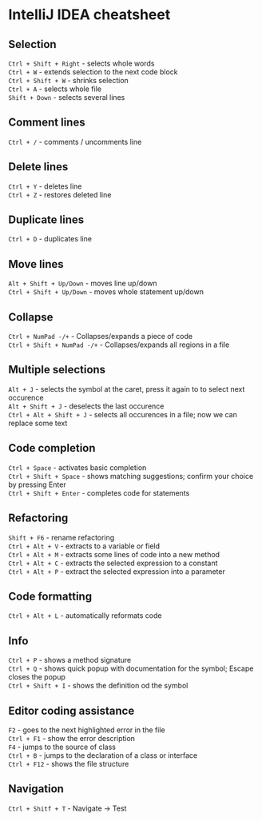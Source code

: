 # IntelliJ IDEA cheatsheet

## Selection

`Ctrl + Shift + Right` - selects whole words  
`Ctrl + W` - extends selection to the next code block  
`Ctrl + Shift + W` - shrinks selection  
`Ctrl + A` - selects whole file  
`Shift + Down` - selects several lines

## Comment lines

`Ctrl + /` - comments / uncomments line

## Delete lines

`Ctrl + Y` - deletes line  
`Ctrl + Z` - restores deleted line

## Duplicate lines

`Ctrl + D` - duplicates line

## Move lines

`Alt + Shift + Up/Down` - moves line up/down  
`Ctrl + Shift + Up/Down` - moves whole statement up/down

## Collapse

`Ctrl + NumPad -/+` - Collapses/expands a piece of code  
`Ctrl + Shift + NumPad -/+` - Collapses/expands all regions in a file 

## Multiple selections

`Alt + J` - selects the symbol at the caret, press it again to to select next occurence  
`Alt + Shift + J` - deselects the last occurence  
`Ctrl + Alt + Shift + J` - selects all occurences in a file; now we can replace some text

## Code completion

`Ctrl + Space` - activates basic completion  
`Ctrl + Shift + Space` - shows matching suggestions; confirm your choice by pressing Enter  
`Ctrl + Shift + Enter` - completes code for statements

## Refactoring

`Shift + F6` - rename refactoring  
`Ctrl + Alt + V` - extracts to a variable or field  
`Ctrl + Alt + M` - extracts some lines of code into a new method  
`Ctrl + Alt + C` - extracts the selected expression to a constant  
`Ctrl + Alt + P` - extract the selected expression into a parameter

## Code formatting

`Ctrl + Alt + L` - automatically reformats code

## Info

`Ctrl + P` - shows a method signature  
`Ctrl + Q` - shows quick popup with documentation for the symbol; Escape closes the popup  
`Ctrl + Shift + I` - shows the definition od the symbol

## Editor coding assistance

`F2` - goes to the next highlighted error in the file  
`Ctrl + F1` - show the error description  
`F4` - jumps to the source of class  
`Ctrl + B` - jumps to the declaration of a class or interface  
`Ctrl + F12` - shows the file structure

## Navigation

`Ctrl + Shitf + T` - Navigate -> Test

